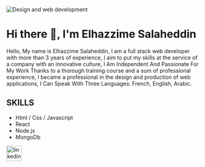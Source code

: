 ![Design and web development](https://media-exp1.licdn.com/dms/image/C4E16AQFs3DlXcSSXqg/profile-displaybackgroundimage-shrink_200_800/0/1660154267652?e=1665619200&v=beta&t=1Y87VNZwmdgVXVXPBhPX1CrEzacMzfrzbut6f-hqomk)

# Hi there 👋, I'm Elhazzime Salaheddin

Hello, My name is Elhazzime Salaheddin, I am a full stack web developer with more than 3 years of experience, I aim to put my skills at the service of a company with an innovative culture, I Am Independent And Passionate For My Work Thanks to a thorough training course and a sum of professional experience, I became a professional in the design and production of web applications, I Can Speak With Three Languages: French, English, Arabic.

## SKILLS

  * Html / Css / Javascript
  * React
  * Node.js
  * MongoDb

[<img src='https://cdn.jsdelivr.net/npm/simple-icons@3.0.1/icons/linkedin.svg' alt='linkedin' height='40'>](https://www.linkedin.com/in/https://www.linkedin.com/in/elhazzime-salaheddin//)  
